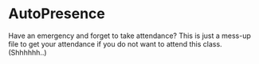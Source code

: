 # AutoPresence
Have an emergency and forget to take attendance? This is just a mess-up file to get your attendance if you do not want to attend this class.(Shhhhhh..)
